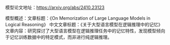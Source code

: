 模型论文地址：https://arxiv.org/abs/2410.23123

模型概述：文章标题：《On Memorization of Large Language Models in Logical Reasoning》
中文文章标题：《关于大型语言模型在逻辑推理中的记忆》
文章内容：研究探讨了大型语言模型在逻辑推理任务中的记忆特性，发现模型倾向于记忆训练数据中的特定模式，而非进行纯逻辑推理。
